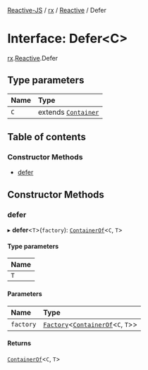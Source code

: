 [Reactive-JS](../README.md) / [rx](../modules/rx.md) / [Reactive](../modules/rx.Reactive.md) / Defer

# Interface: Defer<C\>

[rx](../modules/rx.md).[Reactive](../modules/rx.Reactive.md).Defer

## Type parameters

| Name | Type |
| :------ | :------ |
| `C` | extends [`Container`](containers.Container-1.md) |

## Table of contents

### Constructor Methods

- [defer](rx.Reactive.Defer.md#defer)

## Constructor Methods

### defer

▸ **defer**<`T`\>(`factory`): [`ContainerOf`](../modules/containers.md#containerof)<`C`, `T`\>

#### Type parameters

| Name |
| :------ |
| `T` |

#### Parameters

| Name | Type |
| :------ | :------ |
| `factory` | [`Factory`](../modules/functions.md#factory)<[`ContainerOf`](../modules/containers.md#containerof)<`C`, `T`\>\> |

#### Returns

[`ContainerOf`](../modules/containers.md#containerof)<`C`, `T`\>
